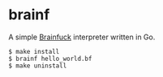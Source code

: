 # brainf

A simple [Brainfuck](https://en.wikipedia.org/wiki/Brainfuck) interpreter written in Go.

```
$ make install
$ brainf hello_world.bf
$ make uninstall
```
